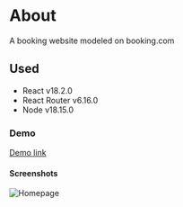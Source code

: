 
# About

A booking website modeled on booking.com

## Used
- React v18.2.0
- React Router v6.16.0
- Node v18.15.0


### Demo

[Demo link](https://fake-booking.netlify.app/)


#### Screenshots

![Homepage](https://github.com/apekul/booking/assets/22819317/a655170e-435b-48e1-aacd-40ea664dc565)

